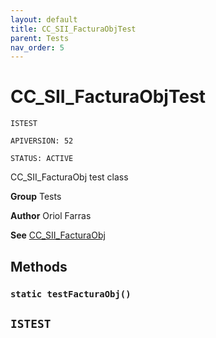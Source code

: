 ```yaml
---
layout: default
title: CC_SII_FacturaObjTest
parent: Tests
nav_order: 5
---
```


# CC_SII_FacturaObjTest

`ISTEST`

`APIVERSION: 52`

`STATUS: ACTIVE`

CC_SII_FacturaObj test class

**Group** Tests

**Author** Oriol Farras

**See** [CC_SII_FacturaObj](/Misc/CC_SII_FacturaObj.md)

## Methods

### `static testFacturaObj()`

## `ISTEST`
